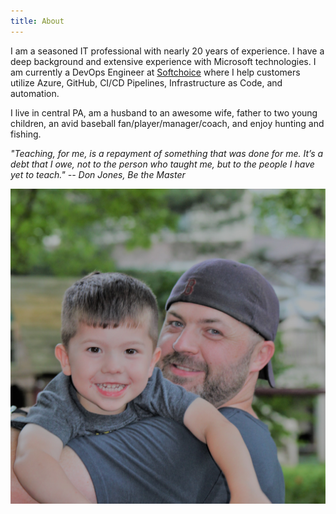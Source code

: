 ```yaml
---
title: About
---
```


I am a seasoned IT professional with nearly 20 years of experience. I have a deep background and extensive experience with Microsoft technologies. I am currently a DevOps Engineer at [Softchoice](https://www.softchoice.com) where I help customers utilize Azure, GitHub, CI/CD Pipelines, Infrastructure as Code, and automation.

I live in central PA, am a husband to an awesome wife, father to two young children, an avid baseball fan/player/manager/coach, and enjoy hunting and fishing.

*"Teaching, for me, is a repayment of something that was done for me. It’s a debt that I owe, not to the person who taught me, but to the people I have yet to teach." -- Don Jones, Be the Master*

![andrew_finn](/assets/img/about/andrew_finn.jpg)
<!--- comment --->